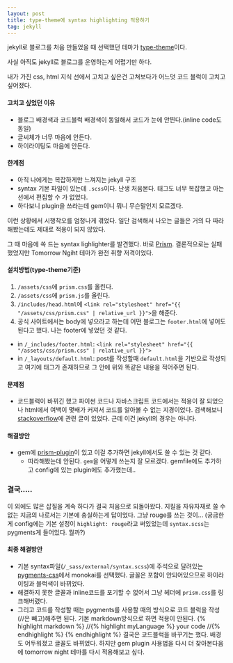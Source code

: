 ```yaml
---
layout: post
title: type-theme에 syntax highlighting 적용하기
tag: jekyll
---
```


jekyll로 블로그를 처음 만들었을 때 선택했던 테마가 [type-theme](https://github.com/rohanchandra/type-theme)이다.

사실 아직도 jekyll로 블로그를 운영하는게 어렵기만 하다.

내가 가진 css, html 지식 선에서 고치고 싶은건 고쳐보다가 어느덧 코드 블럭이 고치고 싶어졌다.

#### 고치고 싶었던 이유
- 블로그 배경색과 코드블럭 배경색이 동일해서 코드가 눈에 안띈다.(inline code도 동일)
- 글씨체가 너무 마음에 안든다.
- 하이라이팅도 마음에 안든다.

#### 한계점
- 아직 나에게는 복잡하게만 느껴지는 jekyll 구조
- syntax 기본 파일이 있는데 `.scss`이다. 난생 처음본다. 태그도 너무 복잡했고 아는 선에서 편집할 수 가 없었다.
- 하다보니 plugin을 쓰라는데 gem이니 뭐니 무슨말인지 모르겠다.

이런 상황에서 시행착오를 엄청나게 겪었다. 일단 검색해서 나오는 글들은 거의 다 따라해봤는데도 제대로 적용이 되지 않았다.

그 때 마음에 쏙 드는 syntax lighlighter를 발견했다. 바로 [Prism](https://prismjs.com/). 결론적으로는 실패했었지만 Tomorrow Ngiht 테마가 완전 취향 저격이었다.


#### 설치방법(type-theme기준)
1. `/assets/css`에 `prism.css`를 올린다.
2. `/assets/css`에 `prism.js`를 올린다.
3. `/includes/head.html`에 `<link rel="stylesheet" href="{{ "/assets/css/prism.css" | relative_url }}">`을 해준다.
4. 공식 사이트에서는 body에 넣으라고 하는데 어떤 블로그는 `footer.html`에 넣어도 된다고 했다. 나는 footer에 넣었던 것 같다.
- in `/_includes/footer.html`: `<link rel="stylesheet" href="{{ "/assets/css/prism.css" | relative_url }}">`
- in `/_layouts/default.html`: post를 작성할때 `default.html`을 기반으로 작성되고 여기에 <body>태그가 존재하므로 그 안에 위와 똑같은 내용을 적어주면 된다.


#### 문제점
- 코드블럭이 바뀌긴 했고 파이썬 코드나 자바스크립트 코드에서는 적용이 잘 되었으나 html에서 여백이 몇배가 커져서 코드를 알아볼 수 없는 지경이었다.
  검색해보니 [stackoverflow](https://stackoverflow.com/questions/14559436/prism-html-highlighter)에 관련 글이 있었다. 근데 이건 jekyll의 경우는 아니다.

#### 해결방안
- gem에 [prism-plugin](https://rubygems.org/gems/jekyll-prism-plugin/versions/0.0.1)이 있고 이걸 추가하면 jekyll에서도 쓸 수 있는 것 같다.
  - 따라해봤는데 안된다. `gem`을 어떻게 쓰는지 잘 모르겠다. gemfile에도 추가하고 config에 있는 plugin에도 추가했는데..
  

### 결국.....
이 외에도 많은 삽질을 계속 하다가 결국 처음으로 되돌아왔다.
지킬을 자유자재로 쓸 수 없는 지금의 나로서는 기본에 충실하는게 답이었다. 그냥 rouge를 쓰는 것이...
(궁금한게 config에는 기본 설정이 `highlight: rouge`라고 써있었는데 `syntax.scss`는 pygments게 들어있다. 뭘까?)

#### 최종 해결방안
- 기본 syntax파일(`/_sass/external/syntax.scss`)에 주석으로 달려있는 [pygments-css](https://github.com/richleland/pygments-css)에서 monokai를 선택했다.
글꼴은 포함이 안되어있으므로 하이라이팅과 블럭색이 바뀌었다.
- 해결하지 못한 글꼴과 inline코드를 포기할 수 없어서 그냥 헤더에 `prism.css`를 링크해버렸다.
- 그리고 코드를 작성할 때는 pygments를 사용할 때의 방식으로 코드 블럭을 작성(//은 빼고)해주면 된다. 기본 markdown방식으로 하면 적용이 안된다.
{% highlight markdown %}
//{% highlight myLanguage %}
your code
//{% endhighlight %}
{% endhighlight %}
결국은 코드블럭을 바꾸기는 했다. 배경도 어두워졌고 글꼴도 바뀌었다. 
하지만 gem plugin 사용법을 다시 더 찾아본다음에 tomorrow night 테마를 다시 적용해보고 싶다.
